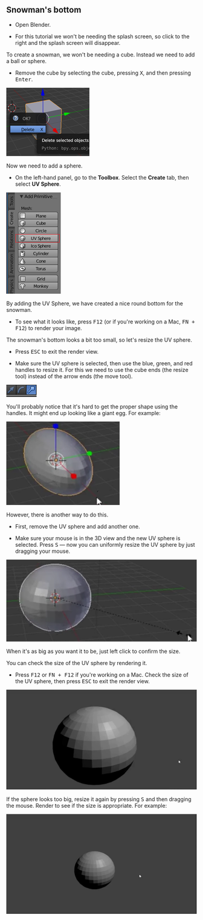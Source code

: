 ## Snowman's bottom

+ Open Blender.

+ For this tutorial we won't be needing the splash screen, so click to the right and the splash screen will disappear.

To create a snowman, we won't be needing a cube. Instead we need to add a ball or sphere.

+ Remove the cube by selecting the cube, pressing <kbd>X</kbd>, and then pressing <kbd>Enter</kbd>.

![Remove cube](images/remove-cube.png)

Now we need to add a sphere.

+ On the left-hand panel, go to the **Toolbox**. Select the **Create** tab, then select **UV Sphere**.

![UV Sphere](images/uv-sphere.png)

By adding the UV Sphere, we have created a nice round bottom for the snowman.

+ To see what it looks like, press <kbd>F12</kbd> (or if you're working on a Mac, <kbd>FN + F12</kbd>) to render your image.

The snowman's bottom looks a bit too small, so let's resize the UV sphere.

+ Press <kbd>ESC</kbd> to exit the render view.

+ Make sure the UV sphere is selected, then use the blue, green, and red handles to resize it. For this we need to use the cube ends (the resize tool) instead of the arrow ends (the move tool).

![Cube ends](images/blender-handles-menu-2.png)

You'll probably notice that it's hard to get the proper shape using the handles. It might end up looking like a giant egg. For example:

![Egg bottom](images/blender-snowman-egg-bottom.png)

However, there is another way to do this.

+ First, remove the UV sphere and add another one.

+ Make sure your mouse is in the 3D view and the new UV sphere is selected. Press <kbd>S</kbd> — now you can uniformly resize the UV sphere by just dragging your mouse.

![Resize bottom](images/blender-snowman-resize-bottom-1.png)

When it's as big as you want it to be, just left click to confirm the size.

You can check the size of the UV sphere by rendering it.

+ Press <kbd>F12</kbd> or <kbd>FN + F12</kbd> if you're working on a Mac. Check the size of the UV sphere, then press <kbd>ESC</kbd> to exit the render view.

![Render bottom](images/blender-render-bottom-1.png)

If the sphere looks too big, resize it again by pressing <kbd>S</kbd> and then dragging the mouse. Render to see if the size is appropriate. For example:

![Render bottom again](images/blender-render-bottom-2.png)